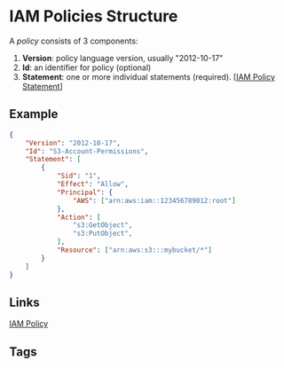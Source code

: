 # IAM Policies Structure

A *policy* consists of 3 components:  
1. **Version**: policy language version, usually "2012-10-17"  
2. **Id**: an identifier for policy (optional)  
3. **Statement**: one or more individual statements (required). [[IAM Policy Statement](https://github.com/EliotKhachi//publicZk/tree/main/202309140422)]  

## Example
```json
{
    "Version": "2012-10-17",
    "Id": "S3-Account-Permissions",
    "Statement": [
        {
            "Sid": "1",
            "Effect": "Allow",
            "Principal": {
                "AWS": ["arn:aws:iam::123456789012:root"]
            },
            "Action": [
                "s3:GetObject",
                "s3:PutObject",
            ],
            "Resource": ["arn:aws:s3:::mybucket/*"]
        }
    ]
}

```
## Links
[IAM Policy](https://github.com/EliotKhachi//publicZk/tree/main/202309150142)

## Tags
